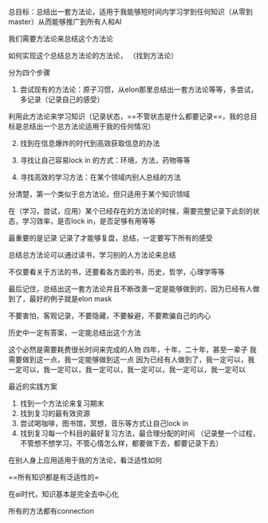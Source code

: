 

总目标：总结出一套方法论，适用于我能够短时间内学习学到任何知识（从零到 master）从而能够推广到所有人和AI

我们需要方法论来总结这个方法论

如何实现这个总结总方法论的方法论，
（找到方法论）

分为四个步骤
1. 尝试现有的方法论：原子习惯，从elon那里总结出一套方法论等等，多尝试，多记录（记录自己的感受）

利用此方法论来学习知识（记录状态，==不管状态是什么都要记录==，我的总目标是总结出一个总方法论适用于我的任何情况）

2. 找到在信息爆炸的时代到高效获取信息的办法

3. 寻找让自己容易lock in 的方式：环境，方法，药物等等

4. 寻找高效的学习方法：在某个领域内别人总结的方法

分清楚，第一个类似于总方法论，但只适用于某个知识领域

在（学习，尝试，应用）某个已经存在的方法论的时候，需要完整记录下此刻的状态，学习效率，是否lock in，是否足够有用等等

最重要的是记录
记录了才能够复盘，总结，一定要写下所有的感受

总结总方法论可以通过读书，学习别的人方法论来总结

不仅要看关于方法的书，还要看各方面的书，历史，哲学，心理学等等

最后记住，总结出这一套方法论并且不断改善一定是能够做到的，因为已经有人做到了，最好的例子就是elon mask

不要害怕，客观记录，不要隐藏，不要躲避，不要欺骗自己的内心

历史中一定有答案，一定能总结出这个方法

这个必然是需要耗费很长时间来完成的人物
四年，十年，二十年，甚至一辈子
我需要做到这一点，我一定能够做到这一点
因为已经有人做到了，我一定可以，我一定可以，我一定可以，我一定可以，我一定可以，我一定可以，我一定可以


最近的实践方案

1. 找到一个方法论来复习期末
2. 找到复习的最有效资源
3. 尝试喝咖啡，图书馆，冥想，音乐等方式让自己lock in
4. 找到复习每一个科目的最好复习方法，最合理分配的时间
（记录整一个过程，不管想不想学习，不管心情怎么样，都要做下去，都要记录下去）

在别人身上应用适用于我的方法论，看泛适性如何

==所有知识都是有泛适性的=

在ai时代，知识基本是完全去中心化

所有的方法都有connection